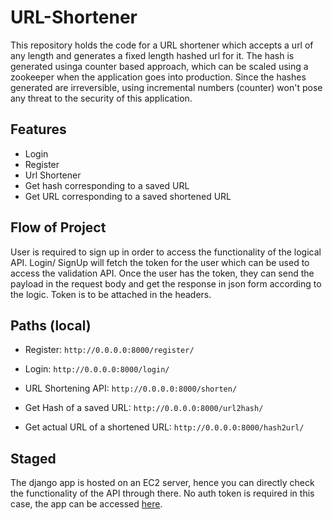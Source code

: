 # URL-Shortener
This repository holds the code for a URL shortener which accepts a url of any length and generates a fixed length hashed url for it. The hash is generated usinga counter based approach, which can be scaled using a zookeeper when the application goes into production. Since the hashes generated are irreversible, using incremental numbers (counter) won't pose any threat to the security of this application.

## Features
* Login
* Register
* Url Shortener
* Get hash corresponding to a saved URL
* Get URL corresponding to a saved shortened URL

## Flow of Project
User is required to sign up in order to access the functionality of the logical API. Login/ SignUp will fetch the token for the user which can be used to access the validation API. Once the user has the token, they can send the payload in the request body and get the response in json form according to the logic. Token is to be attached in the headers.

## Paths (local)

* Register: `http://0.0.0.0:8000/register/`

* Login: `http://0.0.0.0:8000/login/`

* URL Shortening API: `http://0.0.0.0:8000/shorten/`

* Get Hash of a saved URL: `http://0.0.0.0:8000/url2hash/`

* Get actual URL of a shortened URL: `http://0.0.0.0:8000/hash2url/`

## Staged
The django app is hosted on an EC2 server, hence you can directly check the functionality of the API through there. No auth token is required in this case, the app can be accessed [here](http://18.224.7.211:8000/shorten).

